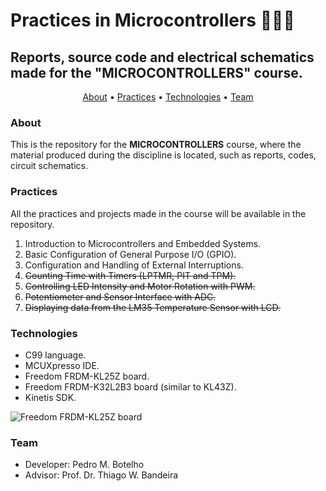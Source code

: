 # Practices in Microcontrollers 🤖👨‍💻
## Reports, source code and electrical schematics made for the "MICROCONTROLLERS" course.

<p align="center">
 <a href="#about">About</a> •
 <a href="#practices">Practices</a> •
 <a href="#technologies">Technologies</a> •
 <a href="#team">Team</a>
</p>

### About

This is the repository for the <b>MICROCONTROLLERS</b> course, where the material produced during the discipline is located, such as reports, codes, circuit schematics.

### Practices

All the practices and projects made in the course will be available in the repository.

1) Introduction to Microcontrollers and Embedded Systems.
2) Basic Configuration of General Purpose I/O (GPIO).
3) Configuration and Handling of External Interruptions.
4) ~~Counting Time with Timers (LPTMR, PIT and TPM).~~
5) ~~Controlling LED Intensity and Motor Rotation with PWM.~~
6) ~~Potentiometer and Sensor Interface with ADC.~~
7) ~~Displaying data from the LM35 Temperature Sensor with LCD.~~

### Technologies

- C99 language.
- MCUXpresso IDE.
- Freedom FRDM-KL25Z board.
- Freedom FRDM-K32L2B3 board (similar to KL43Z).
- Kinetis SDK.

![Freedom FRDM-KL25Z board](https://www.nxp.com/assets/images/en/dev-board-image/FRDM-KL25Z_BD.jpg)

### Team

- Developer: Pedro M. Botelho
- Advisor: Prof. Dr. Thiago W. Bandeira
